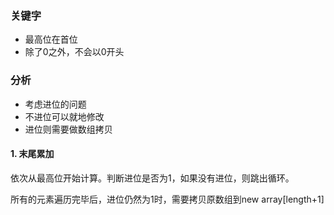 ### 关键字
- 最高位在首位
- 除了0之外，不会以0开头

### 分析
- 考虑进位的问题
- 不进位可以就地修改
- 进位则需要做数组拷贝

#### 1. 末尾累加
依次从最高位开始计算。判断进位是否为1，如果没有进位，则跳出循环。

所有的元素遍历完毕后，进位仍然为1时，需要拷贝原数组到new array[length+1]
